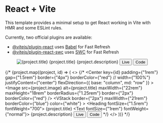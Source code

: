 # React + Vite

This template provides a minimal setup to get React working in Vite with HMR and some ESLint rules.

Currently, two official plugins are available:

- [@vitejs/plugin-react](https://github.com/vitejs/vite-plugin-react/blob/main/packages/plugin-react/README.md) uses [Babel](https://babeljs.io/) for Fast Refresh
- [@vitejs/plugin-react-swc](https://github.com/vitejs/vite-plugin-react-swc) uses [SWC](https://swc.rs/) for Fast Refresh



<Center
                key={id}
                padding={"1rem"}
                gap={"1.5rem"}
                border={"4px"}
                borderColor={"red"}
                // width={"100%"}
                justifyContent={"center"}
                flexDirection={{ base: "column", md: "row" }}
              >
                <Image
                  src={project.image}
                  alt={project.title}
                  maxWidth={"22rem"}
                  maxHeight="18rem"
                  borderRadius={"1.25rem"}
                  border={"2px"}
                  borderColor={"red"}
                />
                <VStack
                  border={"2px"}
                  maxWidth={"21rem"}
                  borderColor={"blue"}
                  color={"white"}
                >
                  <Heading fontSize={"1.5rem"} fontWeight="700">
                    {project.title}
                  </Heading>
                  <Text fontSize={"1rem"} fontWeight={"normal"}>
                    {project.description}
                  </Text>
                  <ButtonGroup>
                    <Button as={Link} href={project.live}>
                      Live
                    </Button>
                    <Button as={Link} href={project.code}>
                      Code
                    </Button>
                  </ButtonGroup>
                </VStack>
              </Center>









 {/* <Carousel
          showArrows={false}
          showIndicators={false}
          showStatus={false}
          showThumbs={false}
          interval={2000}
          infiniteLoop={true}
          autoPlay={true}
        >
          {project.map((project, id) => (
            <>
              {/* <Center
                key={id}
                padding={"1rem"}
                gap={"1.5rem"}
                border={"4px"}
                borderColor={"red"}
                // width={"100%"}
                justifyContent={"center"}
                flexDirection={{ base: "column", md: "row" }}
              >
                <Image
                  src={project.image}
                  alt={project.title}
                  maxWidth={"22rem"}
                  maxHeight="18rem"
                  borderRadius={"1.25rem"}
                  border={"2px"}
                  borderColor={"red"}
                />
                <VStack
                  border={"2px"}
                  maxWidth={"21rem"}
                  borderColor={"blue"}
                  color={"white"}
                >
                  <Heading fontSize={"1.5rem"} fontWeight="700">
                    {project.title}
                  </Heading>
                  <Text fontSize={"1rem"} fontWeight={"normal"}>
                    {project.description}
                  </Text>
                  <ButtonGroup>
                    <Button as={Link} href={project.live}>
                      Live
                    </Button>
                    <Button as={Link} href={project.code}>
                      Code
                    </Button>
                  </ButtonGroup>
                </VStack>
              </Center> */}
            </>
          ))}
        </Carousel> */}